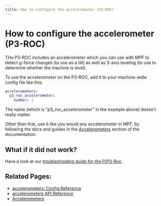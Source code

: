 ```yaml
---
title: How to configure the accelerometer (P3-ROC)
---
```


# How to configure the accelerometer (P3-ROC)

THe P3-ROC includes an accelerometer which you can use with MPF to
detect g-force changes (to use as a tilt) as well as 3-axis leveling (to
use to determine whether the machine is level).

To use the accelerometer on the P3-ROC, add it to your machine-wide
config file like this:

``` yaml
accelerometers:
  p3_roc_accelerometer:
    number: 1
```

The name (which is "p3_roc_accelerometer" in the example above)
doesn't really matter.

Other than that, use it like you would any accelerometer in MPF, by
following the docs and guides in the
[Accelerometers](../../mechs/accelerometers.md) section of
the documentation.

## What if it did not work?

Have a look at our [troubleshooting guide for the P/P3-Roc](../../troubleshooting/index.md).

## Related Pages:

* [accelerometers: Config Reference](../../config/accelerometers.md)
* [accelerometers API Reference](../../code/api_reference/devices/accelerometers.md)
* [Accelerometers](../../mechs/accelerometers.md)
